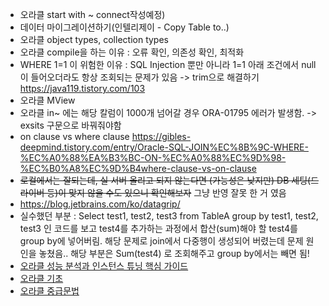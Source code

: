 - 오라클 start with ~ connect작성예정)
- 데이터 마이그레이션하기(인텔리제이 - Copy Table to..)
- 오라클 object types, collection types
- 오라클 compile을 하는 이유 : 오류 확인, 의존성 확인, 최적화
- WHERE 1=1 이 위험한 이유 : SQL Injection 뿐만 아니라 1=1 아래 조건에서 null이 들어오더라도 항상 조회되는 문제가 있음 -> trim으로 해결하기 https://java119.tistory.com/103
- 오라클 MView
- 오라클 in~ 에는 해당 칼럼이 1000개 넘어갈 경우 ORA-01795 에러가 발생함. -> exsits 구문으로 바꿔줘야함
- on clause vs where clause
https://gibles-deepmind.tistory.com/entry/Oracle-SQL-JOIN%EC%8B%9C-WHERE-%EC%A0%88%EA%B3%BC-ON-%EC%A0%88%EC%9D%98-%EC%B0%A8%EC%9D%B4where-clause-vs-on-clause
- <s>로컬에서는 잘되는데, 실 서버 올리고 되지 않는다면 (가능성은 낮지만) DB 세팅(드라이버 등)이 맞지 않을 수도 있으니 확인해보자</s> 그냥 반영 잘못 한 거 였음
- https://blog.jetbrains.com/ko/datagrip/
- 실수했던 부분 : Select test1, test2, test3 from TableA group by test1, test2, test3 인 코드를 보고 test4를 추가하는 과정에서 합산(sum)해야 할 test4를 group by에 넣어버림. 해당 문제로 join에서 다중행이 생성되어 버렸는데 문제 원인을 놓쳤음.. 해당 부분은 Sum(test4) 로 조회해주고 group by에서는 빼면 됨!
- [오라클 성능 분석과 인스턴스 튜닝 핵심 가이드](https://www.inflearn.com/course/%EC%98%A4%EB%9D%BC%ED%81%B4-%EC%84%B1%EB%8A%A5-%EB%B6%84%EC%84%9D?attributionToken=pgHwpQoMCKTVnbkGELz79rcCEAEaJDY3MmNkNWE4LTAwMDAtMjUzMC1iMTljLTNjMjg2ZDQ3MzYzMiokZGRkMjRkZDItNzAyYy00ZTk0LThmNDgtNWMzMTIyNWI1MTI2MjC3t4wtqOWqLcXL8xfC8J4Vo4CXIo6-nRXUsp0VkPeyMI6RyTCf1rctmu7GMJzWty06DmRlZmF1bHRfc2VhcmNoSAFoAXoCc2k)
- [오라클 기초](https://www.youtube.com/watch?v=dqcOa-fVWWo&list=PLuHgQVnccGMB5q5uJIDhLlcC2V6tyXhY6)
- [오라클 중급문법](https://13months.tistory.com/585)
